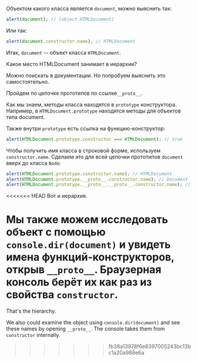 
Объектом какого класса является `document`, можно выяснить так:

```js run
alert(document); // [object HTMLDocument]
```

Или так:

```js run
alert(document.constructor.name); // HTMLDocument
```

Итак, `document` -- объект класса `HTMLDocument`.

Какое место HTMLDocument занимает в иерархии?

Можно поискать в документации. Но попробуем выяснить это самостоятельно.

Пройдем по цепочке прототипов по ссылке`__proto__`.

Как мы знаем, методы класса находятся в  `prototype` конструктора. Например, в `HTMLDocument.prototype` находятся методы для объектов типа document.

Также внутри `prototype` есть ссылка на функцию-конструктор:

```js run
alert(HTMLDocument.prototype.constructor === HTMLDocument); // true
```

Чтобы получить имя класса в строковой форме, используем `constructor.name`. Сделаем это для всей цепочки прототипов `document` вверх до класса `Node`:

```js run
alert(HTMLDocument.prototype.constructor.name); // HTMLDocument
alert(HTMLDocument.prototype.__proto__.constructor.name); // Document
alert(HTMLDocument.prototype.__proto__.__proto__.constructor.name); // Node
```

<<<<<<< HEAD
Вот и иерархия.

Мы также можем исследовать объект с помощью `console.dir(document)` и увидеть имена функций-конструкторов, открыв `__proto__`. Браузерная консоль берёт их как раз из свойства `constructor`.
=======
That's the hierarchy.

We also could examine the object using `console.dir(document)` and see these names by opening `__proto__`. The console takes them from `constructor` internally.
>>>>>>> fb38a13978f6e8397005243bc13bc1a20a988e6a
